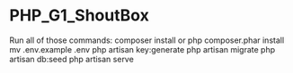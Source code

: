 # PHP_G1_ShoutBox


Run all of those commands:
composer install or php composer.phar install
mv .env.example .env
php artisan key:generate
php artisan migrate
php artisan db:seed
php artisan serve
